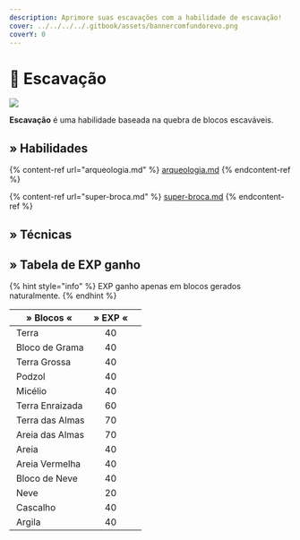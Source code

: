 ```yaml
---
description: Aprimore suas escavações com a habilidade de escavação!
cover: ../../../../.gitbook/assets/bannercomfundorevo.png
coverY: 0
---
```


# 🏺 Escavação

![](../../../../.gitbook/assets/ExcavationSkill.webp)

**Escavação** é uma habilidade baseada na quebra de blocos escaváveis.

## » Habilidades

{% content-ref url="arqueologia.md" %}
[arqueologia.md](arqueologia.md)
{% endcontent-ref %}

{% content-ref url="super-broca.md" %}
[super-broca.md](super-broca.md)
{% endcontent-ref %}

## » Técnicas

## » Tabela de EXP ganho

{% hint style="info" %}
EXP ganho apenas em blocos gerados naturalmente.
{% endhint %}

<table><thead><tr><th>» Blocos «</th><th align="center">» EXP «</th><th data-hidden></th></tr></thead><tbody><tr><td><img src="../../../../.gitbook/assets/Dirt_JE1_BE1.webp" alt="" data-size="line"> Terra</td><td align="center">40</td><td></td></tr><tr><td><img src="../../../../.gitbook/assets/Grass_Block_BE1.webp" alt="" data-size="line"> Bloco de Grama</td><td align="center">40</td><td></td></tr><tr><td><img src="../../../../.gitbook/assets/Coarse_Dirt.webp" alt="" data-size="line"> Terra Grossa</td><td align="center">40</td><td></td></tr><tr><td><img src="../../../../.gitbook/assets/Podzol_JE2_BE2.webp" alt="" data-size="line"> Podzol</td><td align="center">40</td><td></td></tr><tr><td><img src="../../../../.gitbook/assets/Mycelium_JE1_BE1.webp" alt="" data-size="line"> Micélio</td><td align="center">40</td><td></td></tr><tr><td><img src="../../../../.gitbook/assets/Rooted_Dirt_JE1_BE1.webp" alt="" data-size="line"> Terra Enraizada</td><td align="center">60</td><td></td></tr><tr><td><img src="../../../../.gitbook/assets/Soul_Soil.webp" alt="" data-size="line"> Terra das Almas</td><td align="center">70</td><td></td></tr><tr><td><img src="../../../../.gitbook/assets/Soul_Sand_JE2_BE2.webp" alt="" data-size="line"> Areia das Almas</td><td align="center">70</td><td></td></tr><tr><td><img src="../../../../.gitbook/assets/Sand_JE5_BE3.webp" alt="" data-size="line"> Areia</td><td align="center">40</td><td></td></tr><tr><td><img src="../../../../.gitbook/assets/Red_Sand_JE3_BE2.webp" alt="" data-size="line"> Areia Vermelha</td><td align="center">40</td><td></td></tr><tr><td><img src="../../../../.gitbook/assets/Snow_(layers_7)_JE2_BE1.webp" alt="" data-size="line"> Bloco de Neve</td><td align="center">40</td><td></td></tr><tr><td><img src="../../../../.gitbook/assets/SnowNew.webp" alt="" data-size="line"> Neve</td><td align="center">20</td><td></td></tr><tr><td><img src="../../../../.gitbook/assets/Gravel.webp" alt="" data-size="line"> Cascalho</td><td align="center">40</td><td></td></tr><tr><td><img src="../../../../.gitbook/assets/Clay_JE2_BE2.webp" alt="" data-size="line"> Argila</td><td align="center">40</td><td></td></tr></tbody></table>
